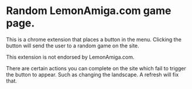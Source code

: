 # Random LemonAmiga.com game page.

This is a chrome extension that places a button in the menu. Clicking the button will send the user to a random game on the site.

This extension is not endorsed by LemonAmiga.com.

There are certain actions you can complete on the site which fail to trigger the button to appear. Such as changing the landscape. A refresh will fix that.